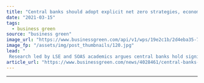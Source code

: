 ```yaml
---
title: "Central banks should adopt explicit net zero strategies, economists argue"
date: "2021-03-15"
tags: 
  - business green
source: "business green"
image_url: "https://www.businessgreen.com/api/v1/wps/19e2c1b/2d4eba35-78cc-4db7-bcb2-dced583516a5/3/iStock-1202102235-bank-of-england-185x114.jpg"
image_fp: "/assets/img/post_thumbnails/120.jpg"
lead: "
 Research led by LSE and SOAS academics argues central banks hold significant sway over the wider financial system's ability to reach net zero ..."
article_url: "https://www.businessgreen.com/news/4028461/central-banks-adopt-explicit-net-zero-strategies-economists-argue"
---
```


---

